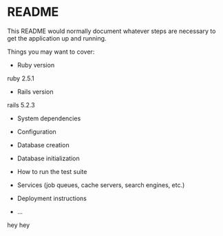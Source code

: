 # README

This README would normally document whatever steps are necessary to get the
application up and running.

Things you may want to cover:

* Ruby version

ruby 2.5.1

* Rails version

rails 5.2.3

* System dependencies

* Configuration

* Database creation

* Database initialization

* How to run the test suite

* Services (job queues, cache servers, search engines, etc.)

* Deployment instructions

* ...

hey
hey
